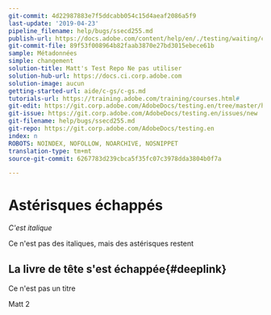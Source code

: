 ```yaml
---
git-commit: 4d22987883e7f5ddcabb054c15d4aeaf2086a5f9
last-update: '2019-04-23'
pipeline_filename: help/bugs/ssecd255.md
publish-url: https://docs.adobe.com/content/help/en/./testing/waiting/closed/ssecd255.html
git-commit-file: 89f53f008964b82faab3870e27bd3015ebece61b
sample: Métadonnées
simple: changement
solution-title: Matt's Test Repo Ne pas utiliser
solution-hub-url: https://docs.ci.corp.adobe.com
solution-image: aucun
getting-started-url: aide/c-gs/c-gs.md
tutorials-url: https://training.adobe.com/training/courses.html#
git-edit: https://git.corp.adobe.com/AdobeDocs/testing.en/tree/master/help/bugs/ssecd255.md
git-issue: https://git.corp.adobe.com/AdobeDocs/testing.en/issues/new
git-filename: help/bugs/ssecd255.md
git-repo: https://git.corp.adobe.com/AdobeDocs/testing.en
index: n
ROBOTS: NOINDEX, NOFOLLOW, NOARCHIVE, NOSNIPPET
translation-type: tm+mt
source-git-commit: 6267783d239cbca5f35fc07c3978dda3804b0f7a

---
```


# Astérisques échappés

*C'est italique*

Ce n'est pas des italiques, mais des astérisques restent

## La livre de tête s'est échappée{#deeplink}

Ce n'est pas un titre

Matt 2
